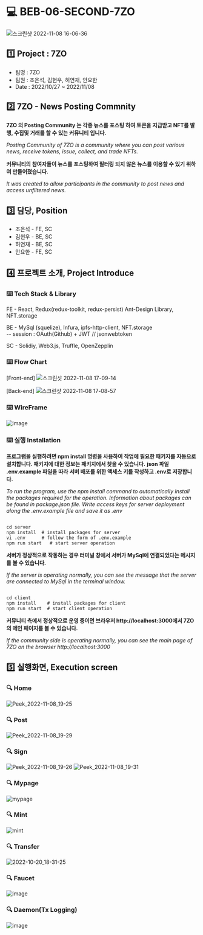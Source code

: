 # :computer: **BEB-06-SECOND-7ZO**

![스크린샷 2022-11-08 16-06-36](https://user-images.githubusercontent.com/108708252/200500500-15b074b5-b011-4e5b-9b35-c0193f051f0a.png)

## :one:  **Project : 7ZO**
* 팀명 : 7ZO
* 팀원 : 조은석, 김현우, 허연재, 안요한
* Date : 2022/10/27 ~ 2022/11/08

## :two: **7ZO - News Posting Commnity**

**7ZO 의 Posting Community 는 각종 뉴스를 포스팅 하여 토큰을 지급받고 NFT를 발행, 수집및 거래를 할 수 있는 커뮤니티 입니다.**

_Posting Community of 7ZO is a community where you can post various news, receive tokens, issue, collect, and trade NFTs._

**커뮤니티의 참여자들이 뉴스를 포스팅하여 필터링 되지 않은 뉴스를 이용할 수 있기 위하여 만들어졌습니다.**

_It was created to allow participants in the community to post news and access unfiltered news._

## :three: **담당, Position**

* 조은석 - FE, SC
* 김현우 - BE, SC
* 허연재 - BE, SC
* 안요한 - FE, SC

## :four: **프로젝트 소개, Project Introduce**
### :keyboard: **Tech Stack & Library**
FE - React, Redux(redux-toolkit, redux-persist) 
        Ant-Design Library, NFT.storage

BE - MySql (squelize), 
        Infura, ipfs-http-client, NFT.storage       
     -- session : OAuth(Github) + JWT  // jsonwebtoken

SC - Solidiy, Web3.js, Truffle, OpenZepplin

### :keyboard: **Flow Chart**

[Front-end]
![스크린샷 2022-11-08 17-09-14](https://user-images.githubusercontent.com/108708252/200509544-82bcc2cb-7763-4690-bffc-4ca8b4d06d03.png)

[Back-end]
![스크린샷 2022-11-08 17-08-57](https://user-images.githubusercontent.com/108708252/200509549-a5c1e950-d566-43f8-b597-a52b26db2df5.png)

### :keyboard: **WireFrame**
![image](https://user-images.githubusercontent.com/108708252/200531775-27c8232f-3760-422c-a0a2-b555878784d5.png)

### :keyboard: **실행 Installation**
**프로그램을 실행하려면 npm install 명령을 사용하여 작업에 필요한 패키지를 자동으로 설치합니다. 패키지에 대한 정보는 패키지에서 찾을 수 있습니다.**
**json 파일 .env.example 파일을 따라 서버 배포를 위한 액세스 키를 작성하고 .env로 저장합니다.**

_To run the program, use the npm install command to automatically install the packages required for the operation. Information about packages can be found in package.json file. Write access keys for server deployment along the .env.example file and save it as .env_

<pre><code>
cd server
npm install  # install packages for server
vi .env      # follow the form of .env.example
npm run start   # start server operation
</code></pre>

**서버가 정상적으로 작동하는 경우 터미널 창에서 서버가 MySql에 연결되었다는 메시지를 볼 수 있습니다.**

_If the server is operating normally, you can see the message that the server are connected to MySql in the terminal window._

<pre><code>
cd client  
npm install    # install packages for client
npm run start  # start client operation
</code></pre>

**커뮤니티 측에서 정상적으로 운영 중이면 브라우저 http://localhost:3000에서 7ZO의 메인 페이지를 볼 수 있습니다.**

_If the community side is operating normally, you can see the main page of 7ZO on the browser http://localhost:3000_

## :five: **실행화면, Execution screen**
### :mag: Home

![Peek_2022-11-08_19-25](https://user-images.githubusercontent.com/108708252/200543158-e83c71fa-d3b0-4261-a232-903a07b00397.gif)

### :mag: Post

![Peek_2022-11-08_19-29](https://user-images.githubusercontent.com/108708252/200543259-ad4d4733-330e-4e45-b344-8a63d720586c.gif)

### :mag: Sign

![Peek_2022-11-08_19-26](https://user-images.githubusercontent.com/108708252/200543389-48378c72-1e36-44bf-aad5-147c582c7ee1.gif)
![Peek_2022-11-08_19-31](https://user-images.githubusercontent.com/108708252/200543394-126aa540-7f0c-4f33-9eee-3ef8dcf63f9c.gif)

### :mag: Mypage

![mypage](https://user-images.githubusercontent.com/108708252/200514071-81790da9-ce20-4d9b-b733-954b7f2c6125.gif)

### :mag: Mint

![mint](https://user-images.githubusercontent.com/108708252/200514189-beadfd6e-0c13-4d24-a2cb-4918688336ed.gif)

### :mag: Transfer

![2022-10-20_18-31-25](https://user-images.githubusercontent.com/108708252/200514284-de9b4d56-b763-4d85-89c9-dd7ff0df5d53.png)

### :mag: Faucet
![image](https://user-images.githubusercontent.com/64346003/208817697-4f09617e-a320-416e-a310-e622ce2774cd.png)


### :mag: Daemon(Tx Logging)
![image](https://user-images.githubusercontent.com/64346003/208817720-9fbc0886-130a-412e-890e-5c31be02ca20.png)

